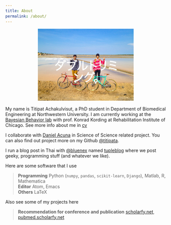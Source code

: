 ```yaml
---
title: About
permalink: /about/
---
```



<figure><center>
  <img width="300" src="/images/titipata.jpg" data-action="zoom"/>
</center></figure>


My name is Titipat Achakulvisut, a PhD student in Department of Biomedical Engineering at Northwestern University.
I am currently working at the [Bayesian Behavior lab](http://klab.smpp.northwestern.edu/wiki/index.php5/Main_Page)
with prof. Konrad Kording at Rehabilitation Institute of Chicago. See more info about me in
[cv](https://github.com/titipata/titipat_cv/raw/master/example/Titipat_CV.pdf)

I collaborate with [Daniel Acuna](http://www.scienceofscience.org/) in Science of Science related project.
You can also find out project more on my Github [@titipata](https://github.com/titipata).

I run a blog post in Thai with [@bluenex](https://github.com/bluenex) named [tupleblog](http://tupleblog.github.io/)
where we post geeky, programming stuff (and whatever we like).

Here are some software that I use
> **Programming** Python (`numpy`, `pandas`, `scikit-learn`, `Django`), Matlab, R, Mathematica <br>
> **Editor** Atom, Emacs <br>
> **Others** LaTeX

Also see some of my projects here
> **Recommendation for conference and publication** [scholarfy.net](http://www.scholarfy.net/), [pubmed.scholarfy.net](http://pubmed.scholarfy.net/)
>
>

